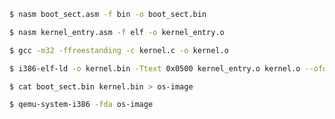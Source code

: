 ```sh
$ nasm boot_sect.asm -f bin -o boot_sect.bin
```

```sh
$ nasm kernel_entry.asm -f elf -o kernel_entry.o
```

```sh
$ gcc -m32 -ffreestanding -c kernel.c -o kernel.o
```

```sh
$ i386-elf-ld -o kernel.bin -Ttext 0x0500 kernel_entry.o kernel.o --oformat binary
```

```sh
$ cat boot_sect.bin kernel.bin > os-image
```

```sh
$ qemu-system-i386 -fda os-image
